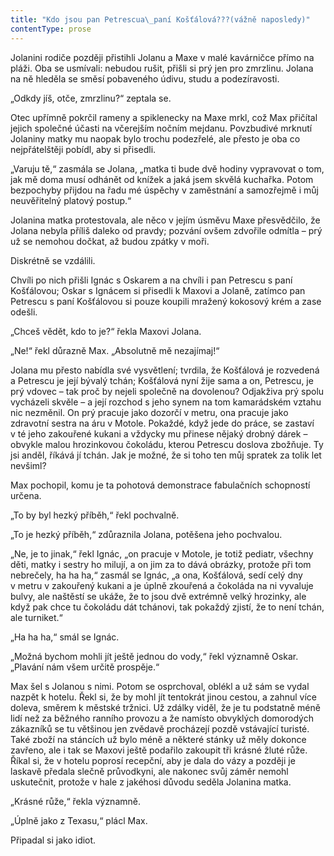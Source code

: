 ```yaml
---
title: "Kdo jsou pan Petrescua\_paní Košťálová???(vážně naposledy)"
contentType: prose
---
```


<section>

Jolanini rodiče později přistihli Jolanu a Maxe v malé kavárničce přímo na pláži. Oba se usmívali: nebudou rušit, přišli si prý jen pro zmrzlinu. Jolana na ně hleděla se směsí pobaveného údivu, studu a podezíravosti.

„Odkdy jíš, otče, zmrzlinu?“ zeptala se.

Otec upřímně pokrčil rameny a spiklenecky na Maxe mrkl, což Max přičítal jejich společné účasti na včerejším nočním mejdanu. Povzbudivé mrknutí Jolaniny matky mu naopak bylo trochu podezřelé, ale přesto je oba co nejpřátelštěji pobídl, aby si přisedli.

„Varuju tě,“ zasmála se Jolana, „matka ti bude dvě hodiny vypravovat o tom, jak mě doma musí odhánět od knížek a jaká jsem skvělá kuchařka. Potom bezpochyby přijdou na řadu mé úspěchy v zaměstnání a samozřejmě i můj neuvěřitelný platový postup.“

Jolanina matka protestovala, ale něco v jejím úsměvu Maxe přesvědčilo, že Jolana nebyla příliš daleko od pravdy; pozvání ovšem zdvořile odmítla – prý už se nemohou dočkat, až budou zpátky v moři.

Diskrétně se vzdálili.

Chvíli po nich přišli Ignác s Oskarem a na chvíli i pan Petrescu s paní Košťálovou; Oskar s Ignácem si přisedli k Maxovi a Jolaně, zatímco pan Petrescu s paní Košťálovou si pouze koupili mražený kokosový krém a zase odešli.

„Chceš vědět, kdo to je?“ řekla Maxovi Jolana.

„Ne!“ řekl důrazně Max. „Absolutně mě nezajímaj!“

Jolana mu přesto nabídla své vysvětlení; tvrdila, že Košťálová je rozvedená a Petrescu je její bývalý tchán; Košťálová nyní žije sama a on, Petrescu, je prý vdovec – tak proč by nejeli společně na dovolenou? Odjakživa prý spolu vycházeli skvěle – a její rozchod s jeho synem na tom kamarádském vztahu nic nezměnil. On prý pracuje jako dozorčí v metru, ona pracuje jako zdravotní sestra na áru v Motole. Pokaždé, když jede do práce, se zastaví v té jeho zakouřené kukani a vždycky mu přinese nějaký drobný dárek – obvykle malou hrozinkovou čokoládu, kterou Petrescu doslova zbožňuje. Ty jsi anděl, říkává jí tchán. Jak je možné, že si toho ten můj spratek za tolik let nevšiml?

Max pochopil, komu je ta pohotová demonstrace fabulačních schopností určena.

„To by byl hezký příběh,“ řekl pochvalně.

„To je hezký příběh,“ zdůraznila Jolana, potěšena jeho pochvalou.

„Ne, je to jinak,“ řekl Ignác, „on pracuje v Motole, je totiž pediatr, všechny děti, matky i sestry ho milují, a on jim za to dává obrázky, protože při tom nebrečely, ha ha ha,“ zasmál se Ignác, „a ona, Košťálová, sedí celý dny v metru v zakouřený kukani a je úplně zkouřená a čokoláda na ni vyvaluje bulvy, ale naštěstí se ukáže, že to jsou dvě extrémně velký hrozinky, ale když pak chce tu čokoládu dát tchánovi, tak pokaždý zjistí, že to není tchán, ale turniket.“

„Ha ha ha,“ smál se Ignác.

„Možná bychom mohli jít ještě jednou do vody,“ řekl významně Oskar. „Plavání nám všem určitě prospěje.“

Max šel s Jolanou s nimi. Potom se osprchoval, oblékl a už sám se vydal nazpět k hotelu. Řekl si, že by mohl jít tentokrát jinou cestou, a zahnul více doleva, směrem k městské tržnici. Už zdálky viděl, že je tu podstatně méně lidí než za běžného ranního provozu a že namísto obvyklých domorodých zákazníků se tu většinou jen zvědavě procházejí pozdě vstávající turisté. Také zboží na stáncích už bylo méně a některé stánky už měly dokonce zavřeno, ale i tak se Maxovi ještě podařilo zakoupit tři krásné žluté růže. Říkal si, že v hotelu poprosí recepční, aby je dala do vázy a později je laskavě předala slečně průvodkyni, ale nakonec svůj záměr nemohl uskutečnit, protože v hale z jakéhosi důvodu seděla Jolanina matka.

„Krásné růže,“ řekla významně.

„Úplně jako z Texasu,“ plácl Max.

Připadal si jako idiot.

</section>
